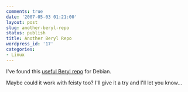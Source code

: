 ```yaml
---
comments: true
date: '2007-05-03 01:21:00'
layout: post
slug: another-beryl-repo
status: publish
title: Another Beryl Repo
wordpress_id: '17'
categories:
- Linux
---
```


I've found this [useful Beryl repo](http://shame.tuxfamily.org/repo/) for Debian.

Maybe could it work with feisty too? I'll give it a try and I'll let you know...
